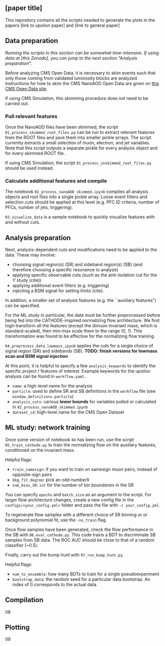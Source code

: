 ## [paper title]

This repository contains all the scripts needed to generate the plots in the papers [link to upsilon paper] and [link to general paper]

## Data preparation
*Running the scripts in this section can be somewhat time-intensive. If using data at [this Zenodo], you can jump to the next section "Analysis preparation".*

Before analyzing CMS Open Data, it is necessary to *skim* events such that only those coming from validated luminosity blocks are analyzed. Instructions for how to skim the CMS NanoAOD Open Data are given on [this CMS Open Data site](https://opendata.cern.ch/docs/cms-getting-started-nanoaod). 

If using CMS Simulation, this skimming procedure does not need to be carried out. 


### Pull relevant features
Once the NanoAOD files have been skimmed, the script `01_process_skimmed_root_files.py` can be run to extract relevant features from the ROOT files and save them into smaller pickle arrays. The script currently extracts a small selection of muon, electron, and jet variables. Note that this script outputs a separate pickle for every analysis object and for every skimmed ROOT file. 

If using CMS Simulation, the script `01_process_unskimmed_root_files.py` should be used instead.

### Calculate additional features and compile
The notebook `02_process_nanoAOD_skimmed.ipynb` compiles all analysis objects and root files into a single pickle array. Loose event filters and selection cuts should be applied at this level (e.g. PFC ID criteria, number of PFCs, number of jets, triggering).

 `03_visualize_data` is a sample notebook to quickly visualize features with and without cuts.

## Analysis preparation
Next, analysis-dependent cuts and modifications need to be applied to the data. These may involve:

- choosing signal region(s) (SR) and sideband region(s) (SB) (and therefore choosing a specific resonance to analyze)
- applying specific observable cuts (such as the anti-isolation cut for the $\Upsilon$ study (cite))
- applying additional event filters (e.g. triggering)
- injecting a BSM signal for setting limits (cite).

In addition, a smaller set of analysis features (e.g. the ``auxiliary features") can be specified. 

For the ML study in particular, the data must be further preprocessed before being fed into the CATHODE-inspired normalizing flow architecture. We first logit-transform all the features (except the dimuon invariant mass, which is standard-scaled), then min-max scale them to the range (0, 1). This transformation was found to be effective for the normalizing flow training. 

`04_preprocess_data_lowmass.ipynb` applies the cuts for a single choice of signal region (SR) and sidebands (SB). **TODO: finish versions for lowmass scan and BSM signal injection**

At this point, it is helpful to specify a few `analysis_keywords` to identify the specific project / features of interest. Example keywords for the upsilon analysis can be found in `workflow.yaml.` 
- `name`: a high-level name for the analysis
- `particle`: used to define SR and SB definitions in the `workflow` file (see `window_definitions.particle`)
- `analysis_cuts`: various **lower bounds** for variables pulled or calculated in `02_process_nanoAOD_skimmed.ipynb`
- `dataset_id`: high-level name for the CMS Open Dataset

## ML study: network training

Once some version of notebook `04` has been run, use the script `05_train_cathode.py` to train the normalizing flow on the auxiliary features, conditioned on the invariant mass.

Helpful flags:
- `train_samesign`: if you want to train on samesign muon pairs, instead of opposite-sign pairs
- `bkg_fit_degree`: pick an odd numberß
- `num_bins_SR`: `int` for the number of bin *boundaries* in the SR

You can specify `epochs` and `batch_size` as an argument to the script. For larger flow architecture changes, create a new config file in the `configs/<your_config.yml>` folder and pass the file with `-c your_config.yml`.

To regenerate flow samples with a different choice of SR binning or or background polynomial fit, use the `-no_train` flag.

Once flow samples have been generated, check the flow performance in the SB with `06_eval_cathode.py`. This code trains a BDT to discriminate SB samples from SB data. The ROC AUC should be close to that of a random classifier (~0.5).

Finally, carry out the bump hunt with `07_run_bump_hunt.py`.

Helpful flags:
- `num_to_ensemble`: how many BDTs to train for a single pseudoexperiment
- `bootstrap_data`: the random seed for a particular data bootstrap. An index of 0 corresponds to the actual data.


## Compilation
08

## Plotting
09
